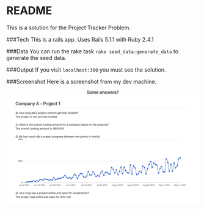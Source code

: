 # README

This is a solution for the Project Tracker Problem.

###Tech
This is a rails app.
Uses Rails 5.1.1 with Ruby 2.4.1

###Data
You can run the rake task 
`rake seed_data:generate_data` to generate the seed data.

###Output
If you visit `localhost:300` you must see the solution.

###Screenshot
Here is a screenshot from my dev machine.

![Screenshot](Screenshot.png "Screenshot")
